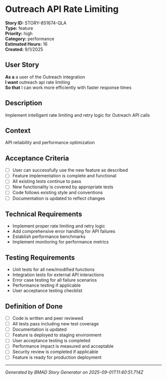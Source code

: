 # Outreach API Rate Limiting

**Story ID:** STORY-851674-QLA  
**Type:** feature  
**Priority:** high  
**Category:** performance  
**Estimated Hours:** 16  
**Created:** 9/1/2025

## User Story

**As a** a user of the Outreach integration  
**I want** outreach api rate limiting  
**So that** I can work more efficiently with faster response times

## Description

Implement intelligent rate limiting and retry logic for Outreach API calls

## Context

API reliability and performance optimization

## Acceptance Criteria

- [ ] User can successfully use the new feature as described
- [ ] Feature implementation is complete and functional
- [ ] All existing tests continue to pass
- [ ] New functionality is covered by appropriate tests
- [ ] Code follows existing style and conventions
- [ ] Documentation is updated to reflect changes

## Technical Requirements

- Implement proper rate limiting and retry logic
- Add comprehensive error handling for API failures
- Establish performance benchmarks
- Implement monitoring for performance metrics

## Testing Requirements

- Unit tests for all new/modified functions
- Integration tests for external API interactions
- Error case testing for all failure scenarios
- Performance testing if applicable
- User acceptance testing checklist

## Definition of Done

- [ ] Code is written and peer reviewed
- [ ] All tests pass including new test coverage
- [ ] Documentation is updated
- [ ] Feature is deployed to staging environment
- [ ] User acceptance testing is completed
- [ ] Performance impact is measured and acceptable
- [ ] Security review is completed if applicable
- [ ] Feature is ready for production deployment

---

*Generated by BMAD Story Generator on 2025-09-01T11:40:51.714Z*
